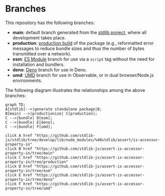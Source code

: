 <!--

@license Apache-2.0

Copyright (c) 2022 The Stdlib Authors.

Licensed under the Apache License, Version 2.0 (the "License");
you may not use this file except in compliance with the License.
You may obtain a copy of the License at

    http://www.apache.org/licenses/LICENSE-2.0

Unless required by applicable law or agreed to in writing, software
distributed under the License is distributed on an "AS IS" BASIS,
WITHOUT WARRANTIES OR CONDITIONS OF ANY KIND, either express or implied.
See the License for the specific language governing permissions and
limitations under the License.

-->

# Branches

This repository has the following branches:

-   **main**: default branch generated from the [stdlib project][stdlib-url], where all development takes place.
-   **production**: [production build][production-url] of the package (e.g., reformatted error messages to reduce bundle sizes and thus the number of bytes transmitted over a network).
-   **esm**: [ES Module][esm-url] branch for use via a `script` tag without the need for installation and bundlers.
-   **deno**: [Deno][deno-url] branch for use in Deno.
-   **umd**: [UMD][umd-url] branch for use in Observable, or in dual browser/Node.js environments.

The following diagram illustrates the relationships among the above branches:

```mermaid
graph TD;
A[stdlib]-->|generate standalone package|B;
B[main] -->|productionize| C[production];
C -->|bundle| D[esm];
C -->|bundle| E[deno];
C -->|bundle| F[umd];

click A href "https://github.com/stdlib-js/stdlib/tree/develop/lib/node_modules/%40stdlib/assert/is-accessor-property-in"
click B href "https://github.com/stdlib-js/assert-is-accessor-property-in/tree/main"
click C href "https://github.com/stdlib-js/assert-is-accessor-property-in/tree/production"
click D href "https://github.com/stdlib-js/assert-is-accessor-property-in/tree/esm"
click E href "https://github.com/stdlib-js/assert-is-accessor-property-in/tree/deno"
click F href "https://github.com/stdlib-js/assert-is-accessor-property-in/tree/umd"
```

[stdlib-url]: https://github.com/stdlib-js/stdlib/tree/develop/lib/node_modules/%40stdlib/assert/is-accessor-property-in
[production-url]: https://github.com/stdlib-js/assert-is-accessor-property-in/tree/production
[deno-url]: https://github.com/stdlib-js/assert-is-accessor-property-in/tree/deno
[umd-url]: https://github.com/stdlib-js/assert-is-accessor-property-in/tree/umd
[esm-url]: https://github.com/stdlib-js/assert-is-accessor-property-in/tree/esm